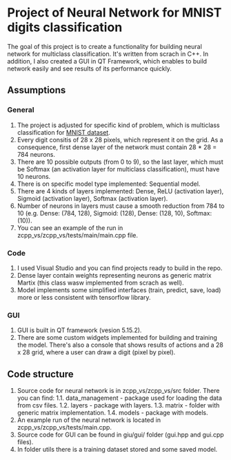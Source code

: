 # Project of Neural Network for MNIST digits classification

The goal of this project is to create a functionality for building neural network for multiclass classification. 
It's written from scrach in C++. 
In addition, I also created a GUI in QT Framework, which enables to build network easily and see results of its performance quickly.


## Assumptions
### General
1. The project is adjusted for specific kind of problem, which is multiclass classification for [MNIST dataset](http://yann.lecun.com/exdb/mnist/).
2. Every digit consitis of 28 x 28 pixels, which represent it on the grid. As a consequence, first dense layer of the network must contain 28 * 28 = 784 neurons.
3. There are 10 possible outputs (from 0 to 9), so the last layer, which must be Softmax (an activation layer for multiclass classification), must have 10 neurons.
4. There is on specific model type implemented: Sequential model.
5. There are 4 kinds of layers implemented: Dense, ReLU (activation layer), Sigmoid (activation layer), Softmax (activation layer).
6. Number of neurons in layers must cause a smooth reduction from 784 to 10 (e.g. Dense: (784, 128), Sigmoid: (128), Dense: (128, 10), Softmax: (10)). 
7. You can see an example of the run in zcpp_vs/zcpp_vs/tests/main/main.cpp file.
 
### Code
1. I used Visual Studio and you can find projects ready to build in the repo.
2. Dense layer contain weights representing neurons as generic matrix Martix<float> (this class wasw implemented from scrach as well).
3. Model implements some simplified interfaces (train, predict, save, load) more or less consistent with tensorflow library.
### GUI
1. GUI is built in QT framework (vesion 5.15.2).
2. There are some custom widgets implemented for building and training the model. There's also a console that shows results of actions and a 28 x 28 grid, where a user
can draw a digit (pixel by pixel).

## Code structure
1. Source code for neural network is in zcpp_vs/zcpp_vs/src folder. There you can find:
	1.1. data_management - package used for loading the data from csv files. 
	1.2. layers - package with layers.
	1.3. matrix - folder with generic matrix implementation. 
	1.4. models - package with models.
2. An example run of the neural network is located in zcpp_vs/zcpp_vs/tests/main.cpp. 
3. Source code for GUI can be found in giu/gui/ folder (gui.hpp and gui.cpp files).
4. In folder utils there is a training dataset stored and some saved model.